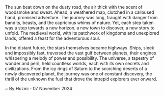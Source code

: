 
The sun beat down on the dusty road, the air thick with the scent of woodsmoke and sweat. Ahead, a weathered map, clutched in a calloused hand, promised adventure. The journey was long, fraught with danger from bandits, beasts, and the capricious whims of nature. Yet, each step taken was a step towards a new horizon, a new town to discover, a new story to unfold. The medieval world, with its patchwork of kingdoms and unexplored lands, offered a feast for the adventurous soul.

In the distant future, the stars themselves became highways. Ships, sleek and impossibly fast, traversed the vast gulf between planets, their engines whispering a melody of power and possibility. The universe, a tapestry of wonder and peril, held countless worlds, each with its own secrets and civilizations. From the icy rings of Saturn to the scorching deserts of a newly discovered planet, the journey was one of constant discovery, the thrill of the unknown the fuel that drove the intrepid explorers ever onward. 

~ By Hozmi - 07 November 2024

